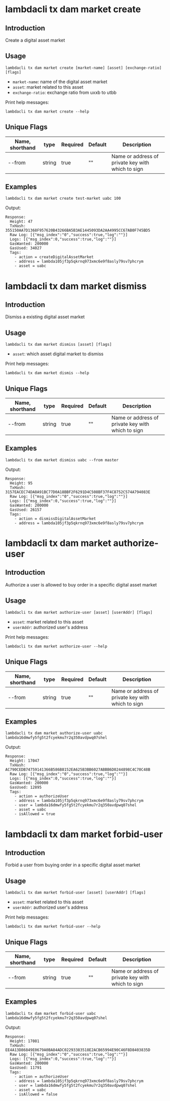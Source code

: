 # lambdacli tx dam market create

## Introduction

Create a digital asset market

## Usage

```
lambdacli tx dam market create [market-name] [asset] [exchange-ratio] [flags]
```

- `market-name`: name of the digital asset market
- `asset`: market related to this asset
- `exchange-ratio`: exchange ratio from uxxb to utbb

Print help messages:
```
lambdacli tx dam market create --help
```

## Unique Flags

| Name, shorthand     | type   | Required | Default  | Description                                                         |
| --------------------| -----  | -------- | -------- | ------------------------------------------------------------------- |
| --from | string | true     | ""       |  Name or address of private key with which to sign |

## Examples

```
lambdacli tx dam market create test-market uabc 100
```

Output:

```
Response:
  Height: 47
  TxHash: 355150AA7D1368F957620B43266BA5B3AE1445093DA2AA4995CC67AB0F745BD5
  Raw Log: [{"msg_index":"0","success":true,"log":""}]
  Logs: [{"msg_index":0,"success":true,"log":""}]
  GasWanted: 200000
  GasUsed: 34027
  Tags:
    - action = createDigitalAssetMarket
    - address = lambda105jf3p5qkrnq973xmc6e9f8asly79sv7phcrym
    - asset = uabc
```

# lambdacli tx dam market dismiss

## Introduction

Dismiss a existing digital asset market

## Usage

```
lambdacli tx dam market dismiss [asset] [flags]
```

- `asset`: which asset digital market to dismiss

Print help messages:
```
lambdacli tx dam market dismis --help
```

## Unique Flags

| Name, shorthand     | type   | Required | Default  | Description                                                         |
| --------------------| -----  | -------- | -------- | ------------------------------------------------------------------- |
| --from | string | true     | ""       |  Name or address of private key with which to sign |

## Examples

```
lambdacli tx dam market dismiss uabc --from master
```

Output:

```
Response:
  Height: 95
  TxHash: 3157EACEC74DA8A91BC77D0A18BBF2F6291D4C508BF37F4C8752C574A794083E
  Raw Log: [{"msg_index":"0","success":true,"log":""}]
  Logs: [{"msg_index":0,"success":true,"log":""}]
  GasWanted: 200000
  GasUsed: 26157
  Tags:
    - action = dismissDigitalAssetMarket
    - address = lambda105jf3p5qkrnq973xmc6e9f8asly79sv7phcrym
```

# lambdacli tx dam market authorize-user

## Introduction

Authorize a user is allowed to buy order in a specific digital asset market

## Usage

```
lambdacli tx dam market authorize-user [asset] [userAddr] [flags]
```

- `asset`: market related to this asset
- `userAddr`: authorized user's address

Print help messages:
```
lambdacli tx dam market authorize-user --help
```

## Unique Flags

| Name, shorthand     | type   | Required | Default  | Description                                                         |
| --------------------| -----  | -------- | -------- | ------------------------------------------------------------------- |
| --from | string | true     | ""       |  Name or address of private key with which to sign |

## Examples

```
lambdacli tx dam market authorize-user uabc lambda16dmwfy5fg5t2fcyekmu7r2q350avdpwq07shel
```


Output:

```
Response:
  Height: 17047
  TxHash: AC790CEDB74759141366B586B8152EA625B3BB6027ABBB6D0244898C4C70C48B
  Raw Log: [{"msg_index":"0","success":true,"log":""}]
  Logs: [{"msg_index":0,"success":true,"log":""}]
  GasWanted: 200000
  GasUsed: 12895
  Tags:
    - action = authorizeUser
    - address = lambda105jf3p5qkrnq973xmc6e9f8asly79sv7phcrym
    - user = lambda16dmwfy5fg5t2fcyekmu7r2q350avdpwq07shel
    - asset = uabc
    - isAllowed = true
```

# lambdacli tx dam market forbid-user

## Introduction

Forbid a user from buying order in a specific digital asset market

## Usage

```
lambdacli tx dam market forbid-user [asset] [userAddr] [flags]
```

- `asset`: market related to this asset
- `userAddr`: authorized user's address

Print help messages:
```
lambdacli tx dam market forbid-user --help
```

## Unique Flags

| Name, shorthand     | type   | Required | Default  | Description                                                         |
| --------------------| -----  | -------- | -------- | ------------------------------------------------------------------- |
| --from | string | true     | ""       |  Name or address of private key with which to sign |

## Examples

```
lambdacli tx dam market forbid-user uabc lambda16dmwfy5fg5t2fcyekmu7r2q350avdpwq07shel
```


Output:

```
Response:
  Height: 17081
  TxHash: EE4A13D86849E0679A0BA84ADC02293383518E2ACB65994E90C46F8D8403835D
  Raw Log: [{"msg_index":"0","success":true,"log":""}]
  Logs: [{"msg_index":0,"success":true,"log":""}]
  GasWanted: 200000
  GasUsed: 11791
  Tags:
    - action = authorizeUser
    - address = lambda105jf3p5qkrnq973xmc6e9f8asly79sv7phcrym
    - user = lambda16dmwfy5fg5t2fcyekmu7r2q350avdpwq07shel
    - asset = uabc
    - isAllowed = false
```

